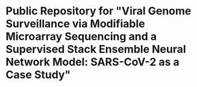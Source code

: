 # Public Repository for "Viral Genome Surveillance via Modifiable Microarray Sequencing and a Supervised Stack Ensemble Neural Network Model: SARS-CoV-2 as a Case Study"
